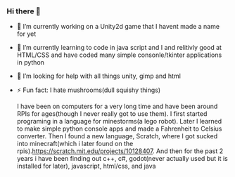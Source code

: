 ### Hi there 👋

<!--
**pl608/pl608** is a ✨ _special_ ✨ repository because its `README.md` (this file) appears on your GitHub profile.
-->
* 🔭 I’m currently working on a Unity2d game that I havent made a name for yet
* 🌱 I’m currently learning to code in java script and I and relitivly good at HTML/CSS and have coded many simple consonle/tkinter applications in python
* 🤔 I’m looking for help with all things unity, gimp and html
* ⚡ Fun fact: I hate mushrooms(dull squishy things)

  I have been on computers for a very long time and have been around RPIs for ages(though I never really got to use them). I first started programing in a language for minestorms(a lego robot). Later I learned to make simple python console apps and made a Fahrenheit to Celsius converter. Then I found a new language, Scratch, where I got sucked into minecraft(which i later found on the rpis).https://scratch.mit.edu/projects/10128407. And then for the past 2 years i have been finding out c++, c#, godot(never actually used but it is installed for later), javascript, html/css, and java 
